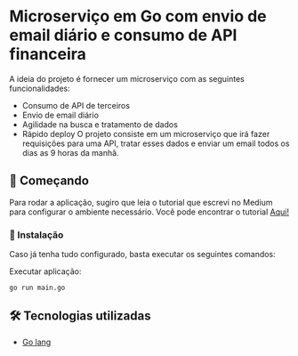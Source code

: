 # Microserviço em Go com envio de email diário e consumo de API financeira

A ideia do projeto é fornecer um microserviço com as seguintes funcionalidades:
 * Consumo de API de terceiros
 * Envio de email diário
 * Agilidade na busca e tratamento de dados
 * Rápido deploy
O projeto consiste em um microserviço que irá fazer requisições para uma API, tratar esses dados e enviar um email todos os dias as 9 horas da manhã.

 ## 🚀 Começando

Para rodar a aplicação, sugiro que leia o tutorial que escrevi no Medium para configurar o ambiente necessário.
Você pode encontrar o tutorial [Aqui!](https://medium.com/@charlesmayerveronezi/microserviço-em-go-com-envio-de-email-diário-e-consumo-de-api-financeira-d81c798a0036)


### 🔧 Instalação

Caso já tenha tudo configurado, basta executar os seguintes comandos:

Executar aplicação:

```
go run main.go
```


## 🛠️ Tecnologias utilizadas

* [Go lang](https://go.dev)